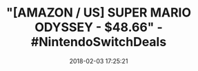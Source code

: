 ---
title: '"[AMAZON / US] SUPER MARIO ODYSSEY - $48.66" - #NintendoSwitchDeals'
name: Super Mario Odyssey - Nintendo Switch
date: '2018-02-03 17:25:21'
buy_now: >-
  https://www.amazon.com/Super-Mario-Odyssey-Nintendo-Switch/dp/B01MY7GHKJ?psc=1&SubscriptionId=AKIAIA5RBQIWQVTCUEUQ&tag=coldcutdeals-20&linkCode=xm2&camp=2025&creative=165953&creativeASIN=B01MY7GHKJ
description_markdown: |+
  Super Mario Odyssey - Nintendo Switch

    - Explore huge 3D kingdoms filled with secrets and surprises, including costumes for Mario and lots of ways to interact with the diverse environments - such as cruising around them in vehicles that incorporate the HD Rumble feature of the Joy-Con controller or exploring sections as Pixel Mario.

    - Thanks to his new friend, Cappy, Mario has brand-new moves for you to master, like cap throw, cap jump and capture. With capture, Mario can take control of all sorts of things, including objects and enemies!

    - Visit astonishing new locales, like skyscraper-packed New Donk City, and run into familiar friends and foes as you try to save Princess Peach from Bowser's clutches and foil his dastardly wedding plans.

    - A set of three new amiibo figures* - Mario, Princess Peach and Bowser in their wedding outfits - will be released at launch. Some previously released amiibo will also be compatible with this title. Tap supported amiibo to receive gameplay assistance - some amiibo will also unlock costumes for Mario when scanned!

tweet_id_str: '959840242453942273'
price: $59.99
you_save: ''
asin: B01MY7GHKJ
image: 'https://images-na.ssl-images-amazon.com/images/I/51I8pov18EL.jpg'

---
